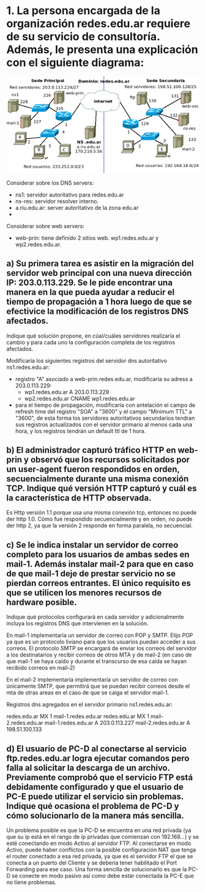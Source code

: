 # 1. La persona encargada de la organización redes.edu.ar requiere de su servicio de consultoría. Además, le presenta una explicación con el siguiente diagrama:

![Alt text](images/image-11.png)

Considerar sobre los DNS servers:
- ns1: servidor autoritativo para redes.edu.ar
- ns-res: servidor resolver interno.
- a.riu.edu.ar: server autoritativo de la zona edu.ar
- 
Considerar sobre web servers:
- web-prin: tiene definido 2 sitios web.
wp1.redes.edu.ar y wp2.redes.edu.ar.

## a) Su primera tarea es asistir en la migración del servidor web principal con una nueva dirección IP: 203.0.113.229. Se le pide encontrar una manera en la que pueda ayudar a reducir el tiempo de propagación a 1 hora luego de que se efectivice la modificación de los registros DNS afectados. 
Indique qué solución propone, en cúal/cuáles servidores realizaría el cambio y para cada uno la configuración completa de los registros afectados.

Modificaría los siguientes registros del servidor dns autoritativo ns1.redes.edu.ar: 
- registro "A" asociado a web-prin.redes.edu.ar, modificaría su adress a 203.0.113.229:
  - wp1.redes.edu.ar A 203.0.113.229
  - wp2.redes.edu.ar CNAME wp1.redes.edu.ar
- para el tiempo de propagación, modificaría con antelación el campo de refresh time del registro "SOA" a "3600" y el campo "Minimum TTL" a "3600", de esta forma los servidores autoritativos secundarios tendran sus registros actualizados con el servidor primario al menos cada una hora, y los registros tendrán un default ttl de 1 hora.


## b) El administrador capturó tráfico HTTP en web-prin y observó que los recursos solicitados por un user-agent fueron respondidos en orden, secuencialmente durante una misma conexión TCP. Indique qué versión HTTP capturó y cuál es la característica de HTTP observada.

Es Http versión 1.1 porque usa una misma conexión tcp, entonces no puede der http 1.0. Cómo fue respondido secuencialmente y en orden, no puede der http 2, ya que la versión 2 responde en forma paralela, no secuencial.

## c) Se le indica instalar un servidor de correo completo para los usuarios de ambas sedes en mail-1. Además instalar mail-2 para que en caso de que mail-1 deje de prestar servicio no se pierdan correos entrantes. El único requisito es que se utilicen los menores recursos de hardware posible. 
Indique qué protocolos configurará en cada servidor y adicionalmente incluya los registros DNS que intervienen en la solución.

En mail-1 implementaría un servidor de correo con POP y SMTP. Elijo POP ya que es un protocolo liviano para que los usuarios puedan acceder a sus correos. El protocolo SMTP se encargará de enviar los correos del servidor a los destinatarios  y recibir correos de otros MTA y de mail-2 (en caso de que mail-1 se haya caído y durante el transcurso de esa caída se hayan recibido correos en mail-2)

En el mail-2 implementaría implementaría un servidor de correo con únicamente SMTP, que permitirá que se puedan recibir correos desde el mta de otras areas en el caso de que se caiga el servidor mail-1. 

Registros dns agregados en el servidor primario ns1.redes.edu.ar:

redes.edu.ar MX 1 mail-1.redes.edu.ar
redes.edu.ar MX 1 mail-2.redes.edu.ar
mail-1.redes.edu.ar A 203.0.113.227
mail-2.redes.edu.ar A 198.51.100.133

## d) El usuario de PC-D al conectarse al servicio ftp.redes.edu.ar logra ejecutar comandos pero falla al solicitar la descarga de un archivo. Previamente comprobó que el servicio FTP está debidamente configurado y que el usuario de PC-E puede utilizar el servicio sin problemas. Indique qué ocasiona el problema de PC-D y cómo solucionarlo de la manera más sencilla.

Un problema posible es que la PC-D se encuentra en una red privada (ya que su ip está en el rango de ip privadas que comienzan con 192.168...) y se esté conectando en modo Activo al servidor FTP. Al conectarse en modo Activo, puede haber conflictos con la posible configuración NAT que tenga el router conectado a esa red privada, ya que es el servidor FTP el que se conecta a un puerto del Cliente y se debería tener habilitado el Port Forwarding para ese caso. Una forma sencilla de solucionarlo es que la PC-D se conecte en modo pasivo así como debe estár conectada la PC-E que no tiene problemas.